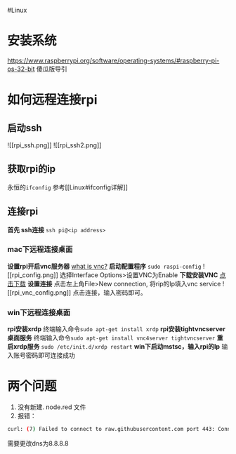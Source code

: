 #Linux
# 安装系统
https://www.raspberrypi.org/software/operating-systems/#raspberry-pi-os-32-bit
傻瓜版导引
# 如何远程连接rpi
## 启动ssh
![[rpi_ssh.png]]
![[rpi_ssh2.png]]
## 获取rpi的ip
永恒的`ifconfig`  参考[[Linux#ifconfig详解]]
## 连接rpi
**首先 ssh连接**
`ssh pi@<ip address>`
### mac下远程连接桌面
**设置rpi开启vnc服务器**
[what is vnc?](https://www.realvnc.com/en/connect/)
**启动配置程序**
`sudo raspi-config`
![[rpi_config.png]]
选择Interface Options>设置VNC为Enable
**下载安装VNC**
 [点击下载](https://www.realvnc.com/en/connect/download/viewer/)
 **设置连接**
 点击左上角File>New connection, 将rip的Ip填入vnc service
 ![[rpi_vnc_config.png]]
 点击连接，输入密码即可。
 ### win下远程连接桌面
 **rpi安装xrdp**
 终端输入命令`sudo apt-get install xrdp`
 **rpi安装tightvncserver桌面服务**
 终端输入命令`sudo apt-get install vnc4server tightvncserver`
 **重启xrdp服务**
 `sudo /etc/init.d/xrdp restart`
 **win下启动mstsc，输入rpi的Ip**
 输入账号密码即可连接成功
 
# 两个问题
 
 1. 没有新建. node.red 文件
 2. 报错：
```bash
curl: (7) Failed to connect to raw.githubusercontent.com port 443: Connection refused
```
需要更改dns为8.8.8.8
